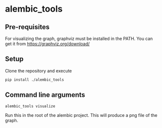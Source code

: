 # alembic_tools

## Pre-requisites

For visualizing the graph, graphviz must be installed in the PATH. You can get it from https://graphviz.org/download/

## Setup

Clone the repository and execute

```bash
pip install ./alembic_tools
```

## Command line arguments

```bash
alembic_tools visualize
```
Run this in the root of the alembic project. This will produce a png file of the graph.
